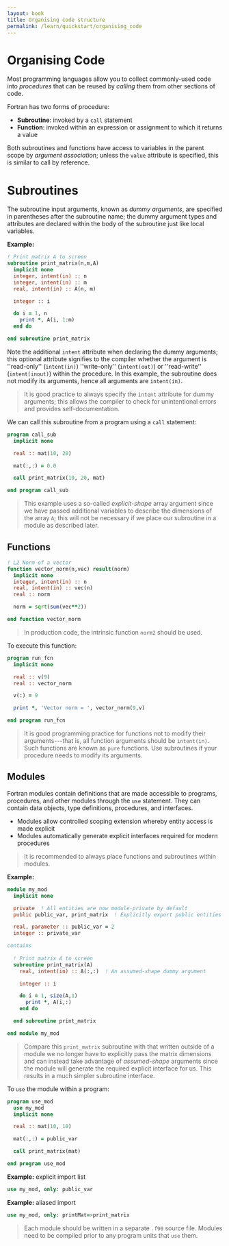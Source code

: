 ```yaml
---
layout: book
title: Organising code structure
permalink: /learn/quickstart/organising_code
---
```

# Organising Code

Most programming languages allow you to collect commonly-used code into
_procedures_ that can be reused by _calling_ them from other sections of code.

Fortran has two forms of procedure:

- __Subroutine__: invoked by a `call` statement
- __Function__: invoked within an expression or assignment to which it returns a value

Both subroutines and functions have access to variables in the parent scope by _argument association_;
unless the `value` attribute is specified, this is similar to call by reference.

# Subroutines

The subroutine input arguments, known as _dummy arguments_, are specified in parentheses after the subroutine name;
the dummy argument types and attributes are declared within the body of the subroutine just like local variables.

__Example:__

```fortran
! Print matrix A to screen
subroutine print_matrix(n,m,A)
  implicit none
  integer, intent(in) :: n
  integer, intent(in) :: m
  real, intent(in) :: A(n, m)

  integer :: i

  do i = 1, n
    print *, A(i, 1:m)
  end do

end subroutine print_matrix
```


Note the additional `intent` attribute when declaring the dummy arguments; this optional attribute signifies to the compiler whether the argument
is ''read-only'' (`intent(in)`) ''write-only'' (`intent(out)`) or ''read-write'' (`intent(inout)`) within the procedure.
In this example, the subroutine does not modify its arguments, hence all arguments are `intent(in)`.

>It is good practice to always specify the `intent` attribute for
>dummy arguments; this allows the compiler to check for unintentional errors and provides self-documentation.


We can call this subroutine from a program using a `call` statement:
```fortran
program call_sub
  implicit none

  real :: mat(10, 20)

  mat(:,:) = 0.0

  call print_matrix(10, 20, mat)

end program call_sub
```

>This example uses a so-called _explicit-shape_ array argument since we have passed additional variables to describe
>the dimensions of the array `A`; this will not be necessary if we place our subroutine in a module as described later.


## Functions

```fortran
! L2 Norm of a vector
function vector_norm(n,vec) result(norm)
  implicit none
  integer, intent(in) :: n
  real, intent(in) :: vec(n)
  real :: norm

  norm = sqrt(sum(vec**2))

end function vector_norm
```
>In production code, the intrinsic function `norm2` should be used.

To execute this function:

```fortran
program run_fcn
  implicit none

  real :: v(9)
  real :: vector_norm

  v(:) = 9

  print *, 'Vector norm = ', vector_norm(9,v)

end program run_fcn
```

>It is good programming practice for functions not to modify their arguments---that is, all function arguments should be `intent(in)`.
>Such functions are known as `pure` functions.
>Use subroutines if your procedure needs to modify its arguments.


## Modules

Fortran modules contain definitions that are made accessible to programs, procedures, and other modules through the `use` statement.
They can contain data objects, type definitions, procedures, and interfaces.

- Modules allow controlled scoping extension whereby entity access is made explicit
- Modules automatically generate explicit interfaces required for modern procedures

>It is recommended to always place functions and subroutines
within modules.

__Example:__ 

```fortran
module my_mod
  implicit none

  private  ! All entities are now module-private by default
  public public_var, print_matrix  ! Explicitly export public entities

  real, parameter :: public_var = 2
  integer :: private_var

contains
    
  ! Print matrix A to screen
  subroutine print_matrix(A)
    real, intent(in) :: A(:,:)  ! An assumed-shape dummy argument

    integer :: i

    do i = 1, size(A,1)
      print *, A(i,:)
    end do

  end subroutine print_matrix

end module my_mod
```

>Compare this `print_matrix` subroutine with that written outside of a module
we no longer have to explicitly pass the matrix dimensions and can instead take
advantage of _assumed-shape_ arguments since the module will generate the required
explicit interface for us. This results in a much simpler subroutine interface.

To `use` the module within a program:
```fortran
program use_mod
  use my_mod
  implicit none

  real :: mat(10, 10)

  mat(:,:) = public_var

  call print_matrix(mat)

end program use_mod
```

__Example:__ explicit import list

```fortran
use my_mod, only: public_var
```

__Example:__ aliased import

```fortran
use my_mod, only: printMat=>print_matrix
```

>Each module should be written in a separate `.f90` source file. Modules need to be compiled prior to any program units that `use` them.



